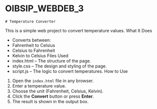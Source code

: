 # OIBSIP_WEBDEB_3
    # Temperature Converter
This is a simple web project to convert temperature values.
What It Does
  - Converts between:
  - Fahrenheit to Celsius
  - Celsius to Fahrenheit
  - Kelvin to Celsius
Files Used
 - index.html – The structure of the page.
 - style.css – The design and styling of the page.
 - script.js – The logic to convert temperatures.
How to Use
1. Open the `index.html` file in any browser.
2. Enter a temperature value.
3. Choose the unit (Fahrenheit, Celsius, Kelvin).
4. Click the **Convert** button or press **Enter**.
5. The result is shown in the output box.

